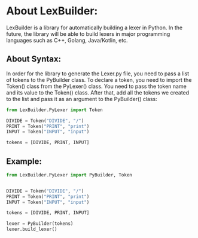 # About LexBuilder:
LexBuilder is a library for automatically building a lexer in Python. In the future, the library will be able to build lexers in major programming languages such as C++, Golang, Java/Kotlin, etc.

## About Syntax:
In order for the library to generate the Lexer.py file, you need to pass a list of tokens to the PyBuilder class.
To declare a token, you need to import the Token() class from the PyLexer() class. You need to pass the token name and its value to the Token() class. After that, add all the tokens we created to the list and pass it as an argument to the PyBuilder() class:
```python
from LexBuilder.PyLexer import Token

DIVIDE = Token("DIVIDE", "/")
PRINT = Token("PRINT", "print")
INPUT = Token("INPUT", "input")

tokens = [DIVIDE, PRINT, INPUT]
```
## Example:
```python
from LexBuilder.PyLexer import PyBuilder, Token


DIVIDE = Token("DIVIDE", "/")
PRINT = Token("PRINT", "print")
INPUT = Token("INPUT", "input")

tokens = [DIVIDE, PRINT, INPUT]

lexer = PyBuilder(tokens)
lexer.build_lexer()
```
